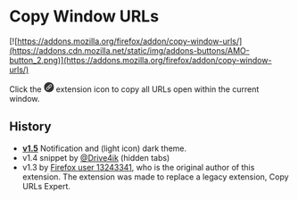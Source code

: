 # Copy Window URLs
<!-- https://github.com/jtagcat/copy-window-urls -->

[![https://addons.mozilla.org/firefox/addon/copy-window-urls/](https://addons.cdn.mozilla.net/static/img/addons-buttons/AMO-button_2.png)](https://addons.mozilla.org/firefox/addon/copy-window-urls/)

Click the <img src="icons/icon-gray.svg" height="18px" alt="Copy Window URLs"> extension icon to copy all URLs open within the current window.

## History
 - [**v1.5**](https://addons.mozilla.org/firefox/addon/copy-window-urls/) Notification and (light icon) dark theme.
 - v1.4 snippet by [@Drive4ik](https://github.com/Drive4ik) (hidden tabs)
 - v1.3 by [Firefox user 13243341](https://addons.mozilla.org/en-US/firefox/user/13243341), who is the original author of this extension. The extension was made to replace a legacy extension, Copy URLs Expert.
